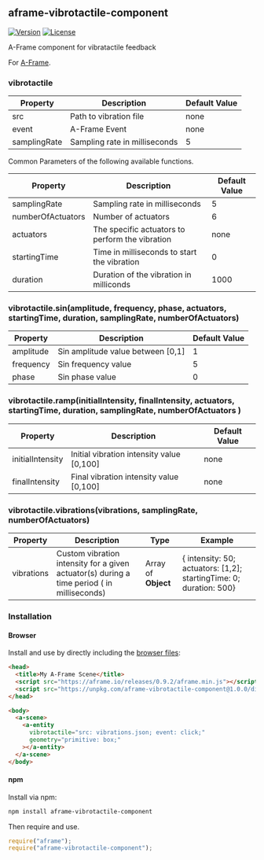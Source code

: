 ## aframe-vibrotactile-component

[![Version](http://img.shields.io/npm/v/aframe-vibrotactile-component.svg?style=flat-square)](https://npmjs.org/package/aframe-vibrotactile-component)
[![License](http://img.shields.io/npm/l/aframe-vibrotactile-component.svg?style=flat-square)](https://npmjs.org/package/aframe-vibrotactile-component)

A-Frame component for vibratactile feedback

For [A-Frame](https://aframe.io).

### vibrotactile

| Property     | Description                   | Default Value |
| ------------ | ----------------------------- | ------------- |
| src          | Path to vibration file        | none          |
| event        | A-Frame Event                 | none          |
| samplingRate | Sampling rate in milliseconds | 5             |

Common Parameters of the following available functions.

| Property          | Description                                     | Default Value |
| ----------------- | ----------------------------------------------- | ------------- |
| samplingRate      | Sampling rate in milliseconds                   | 5             |
| numberOfActuators | Number of actuators                             | 6             |
| actuators         | The specific actuators to perform the vibration | none          |
| startingTime      | Time in milliseconds to start the vibration     | 0             |
| duration          | Duration of the vibration in milliconds         | 1000          |

### vibrotactile.sin(amplitude, frequency, phase, actuators, startingTime, duration, samplingRate, numberOfActuators)

| Property  | Description                       | Default Value |
| --------- | --------------------------------- | ------------- |
| amplitude | Sin amplitude value between [0,1] | 1             |
| frequency | Sin frequency value               | 5             |
| phase     | Sin phase value                   | 0             |

### vibrotactile.ramp(initialIntensity, finalIntensity, actuators, startingTime, duration, samplingRate, numberOfActuators )

| Property         | Description                               | Default Value |
| ---------------- | ----------------------------------------- | ------------- |
| initialIntensity | Initial vibration intensity value [0,100] | none          |
| finalIntensity   | Final vibration intensity value [0,100]   | none          |

### vibrotactile.vibrations(vibrations, samplingRate, numberOfActuators)

| Property   | Description                                                                                | Type                | Example                                                            |
| ---------- | ------------------------------------------------------------------------------------------ | ------------------- | ------------------------------------------------------------------ |
| vibrations | Custom vibration intensity for a given actuator(s) during a time period ( in milliseconds) | Array of **Object** | { intensity: 50; actuators: [1,2]; startingTime: 0; duration: 500} |

### Installation

#### Browser

Install and use by directly including the [browser files](dist):

```html
<head>
  <title>My A-Frame Scene</title>
  <script src="https://aframe.io/releases/0.9.2/aframe.min.js"></script>
  <script src="https://unpkg.com/aframe-vibrotactile-component@1.0.0/dist/aframe-vibrotactile-component.min.js"></script>
</head>

<body>
  <a-scene>
    <a-entity
      vibrotactile="src: vibrations.json; event: click;"
      geometry="primitive: box;"
    ></a-entity>
  </a-scene>
</body>
```

#### npm

Install via npm:

```bash
npm install aframe-vibrotactile-component
```

Then require and use.

```js
require("aframe");
require("aframe-vibrotactile-component");
```
